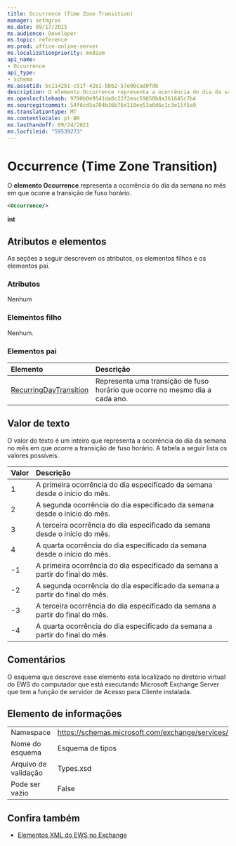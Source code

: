 ```yaml
---
title: Occurrence (Time Zone Transition)
manager: sethgros
ms.date: 09/17/2015
ms.audience: Developer
ms.topic: reference
ms.prod: office-online-server
ms.localizationpriority: medium
api_name:
- Occurrence
api_type:
- schema
ms.assetid: 5c1142b1-c51f-42e1-bbb2-57e00cad0fdb
description: O elemento Occurrence representa a ocorrência do dia da semana no mês em que ocorre a transição de fuso horário.
ms.openlocfilehash: 9790b0e9541da0c22f2eac59850b8a361645c7b4
ms.sourcegitcommit: 54f6cd5a704b36b76d110ee53a6d6c1c3e15f5a9
ms.translationtype: MT
ms.contentlocale: pt-BR
ms.lasthandoff: 09/24/2021
ms.locfileid: "59539273"
---
```

# <a name="occurrence-time-zone-transition"></a>Occurrence (Time Zone Transition)

O **elemento Occurrence** representa a ocorrência do dia da semana no mês em que ocorre a transição de fuso horário. 
  
```xml
<Occurrence/>
```

**int**

## <a name="attributes-and-elements"></a>Atributos e elementos

As seções a seguir descrevem os atributos, os elementos filhos e os elementos pai.
  
### <a name="attributes"></a>Atributos

Nenhum
  
### <a name="child-elements"></a>Elementos filho

Nenhum.
  
### <a name="parent-elements"></a>Elementos pai

|**Elemento**|**Descrição**|
|:-----|:-----|
|[RecurringDayTransition](recurringdaytransition.md) <br/> |Representa uma transição de fuso horário que ocorre no mesmo dia a cada ano.  <br/> |
   
## <a name="text-value"></a>Valor de texto

O valor do texto é um inteiro que representa a ocorrência do dia da semana no mês em que ocorre a transição de fuso horário. A tabela a seguir lista os valores possíveis.
  
|**Valor**|**Descrição**|
|:-----|:-----|
|1  <br/> |A primeira ocorrência do dia especificado da semana desde o início do mês.  <br/> |
|2  <br/> |A segunda ocorrência do dia especificado da semana desde o início do mês.  <br/> |
|3  <br/> |A terceira ocorrência do dia especificado da semana desde o início do mês.  <br/> |
|4   <br/> |A quarta ocorrência do dia especificado da semana desde o início do mês.  <br/> |
|-1  <br/> |A primeira ocorrência do dia especificado da semana a partir do final do mês.  <br/> |
|-2  <br/> |A segunda ocorrência do dia especificado da semana a partir do final do mês.  <br/> |
|-3  <br/> |A terceira ocorrência do dia especificado da semana a partir do final do mês.  <br/> |
|-4  <br/> |A quarta ocorrência do dia especificado da semana a partir do final do mês.  <br/> |
   
## <a name="remarks"></a>Comentários

O esquema que descreve esse elemento está localizado no diretório virtual do EWS do computador que está executando Microsoft Exchange Server que tem a função de servidor de Acesso para Cliente instalada.
  
## <a name="element-information"></a>Elemento de informações

|||
|:-----|:-----|
|Namespace  <br/> |https://schemas.microsoft.com/exchange/services/2006/types  <br/> |
|Nome do esquema  <br/> |Esquema de tipos  <br/> |
|Arquivo de validação  <br/> |Types.xsd  <br/> |
|Pode ser vazio  <br/> |False  <br/> |
   
## <a name="see-also"></a>Confira também

- [Elementos XML do EWS no Exchange](ews-xml-elements-in-exchange.md)

